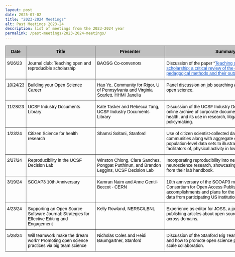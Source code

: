 ```yaml
---
layout: post
date: 2025-07-02
title: "2023-2024 Meetings"
alt: Past Meetings 2023-24
description: list of meetings from the 2023-2024 year
permalink: /past-meetings/2023-2024-meetings/
---
```


<div align = "center">

<style type="text/css">
.tg  {border-collapse:collapse;border-spacing:0;}
.tg td{border-color:black;border-style:solid;border-width:1px;font-family:Arial, sans-serif;font-size:14px;
  overflow:hidden;padding:10px 5px;word-break:normal;}
.tg th{border-color:black;border-style:solid;border-width:1px;font-family:Arial, sans-serif;font-size:14px;
  font-weight:normal;overflow:hidden;padding:10px 5px;word-break:normal;}
.tg .tg-zlqz{background-color:#c0c0c0;border-color:inherit;font-weight:bold;text-align:center;vertical-align:top}
.tg .tg-0pky{border-color:inherit;text-align:left;vertical-align:top}
</style>
<table class="tg" style="undefined;table-layout: fixed; width: 896px"><colgroup>
<col style="width: 66px">
<col style="width: 221px">
<col style="width: 221px">
<col style="width: 388px">
</colgroup>
<thead>
  <tr>
    <th class="tg-zlqz"><span style="font-weight:700;font-style:normal;text-decoration:none;color:#000;background-color:transparent">Date</span></th>
    <th class="tg-zlqz"><span style="font-weight:700;font-style:normal;text-decoration:none;color:#000;background-color:transparent">Title</span></th>
    <th class="tg-zlqz"><span style="font-weight:700;font-style:normal;text-decoration:none;color:#000;background-color:transparent">Presenter</span></th>
    <th class="tg-zlqz"><span style="font-weight:700;font-style:normal;text-decoration:none;color:#000;background-color:transparent">Summary</span></th>
  </tr></thead>
<tbody>
  <tr>
    <td class="tg-0pky"><span style="font-weight:400;font-style:normal;text-decoration:none;color:#000;background-color:transparent">9/26/23</span></td>
    <td class="tg-0pky"><span style="font-weight:400;font-style:normal;text-decoration:none;color:#000;background-color:transparent">Journal club: Teaching open and reproducible scholarship</span></td>
    <td class="tg-0pky"><span style="font-weight:400;font-style:normal;text-decoration:none;color:#000;background-color:transparent">BAOSG Co-convenors </span></td>
    <td class="tg-0pky"><span style="font-weight:400;font-style:normal;text-decoration:none;color:#000;background-color:transparent">Discussion of the paper “</span><a href="https://doi.org/10.1098/rsos.221255"><span style="font-weight:400;font-style:normal;text-decoration:underline;color:#15C;background-color:transparent">Teaching open and reproducible scholarship: a critical review of the evidence base for current pedagogical methods and their outcomes</span></a><span style="font-weight:400;font-style:normal;text-decoration:none;color:#000;background-color:transparent">” </span></td>
  </tr>
  <tr>
    <td class="tg-0pky"><span style="font-weight:400;font-style:normal;text-decoration:none;color:#000;background-color:transparent">10/24/23</span></td>
    <td class="tg-0pky"><span style="font-weight:400;font-style:normal;text-decoration:none;color:#000;background-color:transparent">Building your Open Science Career</span></td>
    <td class="tg-0pky"><span style="font-weight:400;font-style:normal;text-decoration:none;color:#000;background-color:transparent">Hao Ye, Community for Rigor, U of Pennsylvania and Virginia Scarlett, HHMI Janelia</span></td>
    <td class="tg-0pky"><span style="font-weight:400;font-style:normal;text-decoration:none;color:#000;background-color:transparent">Panel discussion on job searching and career pathways in open science.</span></td>
  </tr>
  <tr>
    <td class="tg-0pky"><span style="font-weight:400;font-style:normal;text-decoration:none;color:#000;background-color:transparent">11/28/23</span></td>
    <td class="tg-0pky"><span style="font-weight:400;font-style:normal;text-decoration:none;color:#000;background-color:transparent">UCSF Industry Documents Library</span></td>
    <td class="tg-0pky"><span style="font-weight:400;font-style:normal;text-decoration:none;color:#000;background-color:transparent">Kate Tasker and Rebecca Tang, UCSF Industry Documents Library</span></td>
    <td class="tg-0pky"><span style="font-weight:400;font-style:normal;text-decoration:none;color:#000;background-color:transparent">Discussion of the UCSF Industry Documents Library, a free online archive of corporate documents affecting public health, and its use in research, litigation, journalism, and policymaking.</span></td>
  </tr>
  <tr>
    <td class="tg-0pky"><span style="font-weight:400;font-style:normal;text-decoration:none;color:#000;background-color:transparent">1/23/24</span></td>
    <td class="tg-0pky"><span style="font-weight:400;font-style:normal;text-decoration:none;color:#000;background-color:transparent">Citizen Science for health research</span></td>
    <td class="tg-0pky"><span style="font-weight:400;font-style:normal;text-decoration:none;color:#000;background-color:transparent">Shamsi Soltani, Stanford</span></td>
    <td class="tg-0pky"><span style="font-weight:400;font-style:normal;text-decoration:none;color:#000;background-color:transparent">Use of citizen scientist-collected data from Bay Area communities along with aggregate epidemiologic and population-level data sets to illustrate barriers to, and facilitators of, physical activity in low-income aging adults. </span></td>
  </tr>
  <tr>
    <td class="tg-0pky"><span style="font-weight:400;font-style:normal;text-decoration:none;color:#000;background-color:transparent">2/27/24</span></td>
    <td class="tg-0pky"><span style="font-weight:400;font-style:normal;text-decoration:none;color:#000;background-color:transparent">Reproducibility in the UCSF Decision Lab</span></td>
    <td class="tg-0pky"><span style="font-weight:400;font-style:normal;text-decoration:none;color:#000;background-color:transparent">Winston Chiong, Clara Sanches, Pongpat Putthinun, and Brandon Leggins, UCSF Decision Lab</span></td>
    <td class="tg-0pky"><span style="font-weight:400;font-style:normal;text-decoration:none;color:#000;background-color:transparent">Incorporating reproducibility into neuroethics and decision neuroscience research, showcasing practices and values from their lab handbook.</span></td>
  </tr>
  <tr>
    <td class="tg-0pky"><span style="font-weight:400;font-style:normal;text-decoration:none;color:#000;background-color:transparent">3/19/24</span></td>
    <td class="tg-0pky"><span style="font-weight:400;font-style:normal;text-decoration:none;color:#000;background-color:transparent">SCOAP3 10th Anniversary</span></td>
    <td class="tg-0pky"><span style="font-weight:400;font-style:normal;text-decoration:none;color:#000;background-color:transparent">Kamran Naim and Anne Gentil-Beccot - CERN</span></td>
    <td class="tg-0pky"><span style="font-weight:400;font-style:normal;text-decoration:none;color:#000;background-color:transparent">10th anniversary of the SCOAP3 model (Sponsoring Consortium for Open Access Publishing in Particle Physics), accomplishments and plans for the future, and highlighted data from participating US institutions.</span></td>
  </tr>
  <tr>
    <td class="tg-0pky"><span style="font-weight:400;font-style:normal;text-decoration:none;color:#000;background-color:transparent">4/23/24</span></td>
    <td class="tg-0pky"><span style="font-weight:400;font-style:normal;text-decoration:none;color:#000;background-color:transparent">Supporting an Open Source Software Journal: Strategies for Effective Editing and Engagement</span></td>
    <td class="tg-0pky"><span style="font-weight:400;font-style:normal;text-decoration:none;color:#000;background-color:transparent">Kelly Rowland, NERSC/LBNL</span></td>
    <td class="tg-0pky"><span style="font-weight:400;font-style:normal;text-decoration:none;color:#000;background-color:transparent">Experience as editor for JOSS, a journal dedicated to publishing articles about open source research software across domains. </span></td>
  </tr>
  <tr>
    <td class="tg-0pky"><span style="font-weight:400;font-style:normal;text-decoration:none;color:#000;background-color:transparent">5/28/24</span></td>
    <td class="tg-0pky"><span style="font-weight:400;font-style:normal;text-decoration:none;color:#000;background-color:transparent">Will teamwork make the dream work? Promoting open science practices via big team science</span></td>
    <td class="tg-0pky"><span style="font-weight:400;font-style:normal;text-decoration:none;color:#000;background-color:transparent">Nicholas Coles and Heidi Baumgartner, Stanford</span></td>
    <td class="tg-0pky"><span style="font-weight:400;font-style:normal;text-decoration:none;color:#000;background-color:transparent">Discussion of the Stanford Big Team Science Lab (BiTS) and how to promote open science practices through large-scale collaboration.</span></td>
  </tr>
</tbody></table>

</div>
